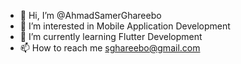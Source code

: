 - 👋 Hi, I’m @AhmadSamerGhareebo
- 👀 I’m interested in Mobile Application Development
- 🌱 I’m currently learning Flutter Development
- 📫 How to reach me sghareebo@gmail.com

<!---
AhmadSamerGhareebo/AhmadSamerGhareebo is a ✨ special ✨ repository because its `README.md` (this file) appears on your GitHub profile.
You can click the Preview link to take a look at your changes.
--->
